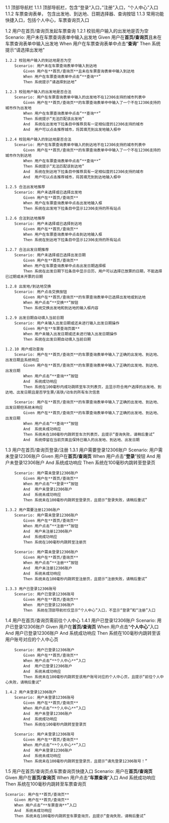 1.1 顶部导航栏
    1.1.1 顶部导航栏，包含“登录“入口，”注册”入口，“个人中心”入口
    1.1.2 车票查询表单， 包含出发地、到达地、日期选择器、查询按钮
    1.1.3 常用功能快捷入口，包括个人中心，车票查询页入口

<!--根据项目要求，暂时只考虑车票-单程的功能内容-->
1.2 用户在首页/查询页发起车票查询
    1.2.1 校验用户输入的出发地是否为空
        Scenario: 用户未在车票查询表单中输入出发地
            Given 用户在**首页/查询页**且未在车票查询表单中输入出发地
            When 用户在车票查询表单中点击“**查询**”
            Then 系统提示“请选择出发地”
    
    1.2.2 校验用户输入的到达地是否为空
        Scenario: 用户未在车票查询表单中输入到达地
            Given 用户在**首页/查询页**且未在车票查询表单中输入到达地
            When 用户在车票查询表单中点击“**查询**”
            Then 系统提示“请选择到达地”
    
    1.2.3 校验用户输入的出发地是否合法
        Scenario: 用户在车票查询表单中输入的出发地不在12306支持的城市列表中
            Given 用户在**首页/查询页**的车票查询表单中中输入了一个不在12306支持的城市作为出发地
            When 用户在车票查询表单中点击“**查询**”
            Then 系统提示“无法匹配该出发地”
            And  系统在出发地下拉条目中推荐具有一定相似度的12306支持的城市
            And  用户可以点击推荐城市，将其填充到出发地输入框中
    
    1.2.4 校验用户输入的到达地是否合法
        Scenario: 用户在车票查询表单中输入的到达地不在12306支持的城市列表中
            Given 用户在**首页/查询页**的车票查询表单中中输入了一个不在12306支持的城市作为到达地
            When 用户在车票查询表单中点击“**查询**”
            Then 系统提示“无法匹配该到达地”
            And  系统在到达地下拉条目中推荐具有一定相似度的12306支持的城市
            And  用户可以点击推荐城市，将其填充到到达地输入框中

    1.2.5 合法出发地推荐
        Scenario: 用户未选择或已选择出发地
            Given 用户在**首页/查询页**
            When 用户在车票查询表单中点击出发地输入框
            Then 系统在出发地下拉条目中显示12306支持的所有站点

    1.2.6 合法到达地推荐
        Scenario: 用户未选择或已选择到达地
            Given 用户在**首页/查询页**
            When 用户在车票查询表单中点击到达地输入框
            Then 系统在到达地下拉条目中显示12306支持的所有站点

    1.2.7 合法出发日期推荐
        Scenario: 用户未选择或已选择出发日期
            Given 用户在**首页/查询页**
            When 用户在车票查询表单中点击出发日期选择框
            Then 系统在出发日期下拉条目中显示日历，用户可以选择已放票的日期，不能选择已过期或未开票的日期

    1.2.8 出发地/到达地交换
        Scenario: 用户点击交换按钮
            Given 用户在**首页/查询页**的车票查询表单中已选择出发地或到达地
            When 用户点击“**交换**”按钮
            Then 系统交换出发地和到达地的输入框内容
    
    1.2.9 出发日期自动填入当前日期
        Scenario: 用户未输入出发日期或还未进行输入出发日期操作
            Given 用户在**车票查询页面**
            When 用户未输入出发日期或还未进行输入出发日期操作
            Then 系统在出发日期自动填入当前日期

    1.2.10 用户成功查询
        Scenario: 用户在**首页/查询页**的车票查询表单中输入了正确的出发地、到达地、出发日期且系统响应
            Given 用户在**首页/查询页**的车票查询表单中输入了正确的出发地、到达地、出发日期
            When 用户点击“**查询**”按钮
            And  系统成功响应
            Then 系统在100毫秒内成功跳转至车次列表页，且显示符合用户选择的出发地、到达地、出发日期且是否学生票/高铁/动车的所有车次信息

        Scenario: 用户在**首页/查询页**的车票查询表单中输入了正确的出发地、到达地、出发日期但系统未响应
            Given 用户在**首页/查询页**的车票查询表单中输入了正确的出发地、到达地、出发日期
            When 用户点击“**查询**”按钮
            And  系统未成功响应
            Then 系统未在100毫秒内跳转至车次列表页，且提示“查询失败，请稍后重试”
            And  系统停留在当前页面且保持已输入的出发地、到达地、出发日期

1.3 用户在首页/查询页登录/注册
    1.3.1 用户需要登录12306账户
        Scenario: 用户需未登录12306账户
            Given 用户在**首页/查询页**
            When 用户点击“**登录**”按钮
            And  用户未登录12306账户
            And  系统成功响应
            Then 系统在100毫秒内跳转至登录页

        Scenario: 用户需未登录12306账户
            Given 用户在**首页/查询页**
            When 用户点击“**登录**”按钮
            And  用户未登录12306账户
            And  系统未成功响应
            Then 系统未在100毫秒内跳转至登录页，且提示“登录失败，请稍后重试”

    1.3.2 用户需要注册12306账户
        Scenario: 用户需未登录12306账户
            Given 用户在**首页/查询页**
            When 用户点击“**注册**”按钮
            And  用户未注册12306账户
            And  系统成功响应
            Then 系统在100毫秒内跳转至注册页

        Scenario: 用户需未登录12306账户
            Given 用户在**首页/查询页**
            When 用户点击“**注册**”按钮
            And  用户未注册12306账户
            And  系统未成功响应
            Then 系统未在100毫秒内跳转至注册页，且提示“注册失败，请稍后重试”

    1.3.3 用户已登录12306账号
        Scenario: 用户已登录12306账号
            Given 用户在**首页/查询页**
            When  用户已登录12306账户
            Then  系统在顶部导航栏仅显示“个人中心”入口，不显示“登录”和“注册”入口

1.4 用户在首页/查询页需前往个人中心
    1.4.1 用户已登录12306账户
        Scenario: 用户已登录12306账户
            Given 用户在**首页/查询页**
            When 用户点击“**个人中心**”入口
            And  用户已登录12306账户
            And  系统成功响应
            Then 系统在100毫秒内跳转至该用户账号对应的个人中心页

        Scenario: 用户已登录12306账户
            Given 用户在**首页/查询页**
            When 用户点击“**个人中心**”入口
            And  用户已登录12306账户
            And  系统未成功响应
            Then 系统未在100毫秒内跳转至该用户账号对应的个人中心页，且提示“前往个人中心失败，请稍后重试”

    1.4.2 用户未登录12306账户
        Scenario: 用户未登录12306账号
            Given 用户在**首页/查询页**
            When 用户点击“**个人中心**”入口
            And  用户未登录12306账户
            And  系统成功响应
            Then 系统在100毫秒内跳转至登录页

        Scenario: 用户未登录12306账号
            Given 用户在**首页/查询页**
            When 用户点击“**个人中心**”入口
            And  用户未登录12306账户
            And  系统未成功响应
            Then 系统未在100毫秒内跳转至登录页，且提示“请先登录12306账号！”

1.5 用户在首页/查询页点车票查询页快捷入口
    Scenario: 用户在**首页/查询页**
        Given 用户在**首页/查询页**
        When 用户点击“**车票查询**”入口
        And  系统成功响应
        Then 系统在100毫秒内跳转至车票查询页

    Scenario: 用户在**首页/查询页**
        Given 用户在**首页/查询页**
        When 用户点击“**车票查询**”入口
        And  系统未成功响应
        Then 系统未在100毫秒内跳转至车票查询页，且提示“查询失败，请稍后重试”